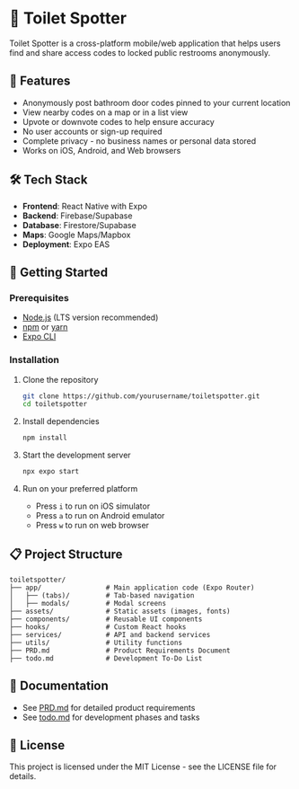 # 🚽 Toilet Spotter

Toilet Spotter is a cross-platform mobile/web application that helps users find and share access codes to locked public restrooms anonymously.

## 📱 Features

- Anonymously post bathroom door codes pinned to your current location
- View nearby codes on a map or in a list view
- Upvote or downvote codes to help ensure accuracy
- No user accounts or sign-up required
- Complete privacy - no business names or personal data stored
- Works on iOS, Android, and Web browsers

## 🛠️ Tech Stack

- **Frontend**: React Native with Expo
- **Backend**: Firebase/Supabase
- **Database**: Firestore/Supabase
- **Maps**: Google Maps/Mapbox
- **Deployment**: Expo EAS

## 🚀 Getting Started

### Prerequisites

- [Node.js](https://nodejs.org/) (LTS version recommended)
- [npm](https://www.npmjs.com/) or [yarn](https://yarnpkg.com/)
- [Expo CLI](https://docs.expo.dev/workflow/expo-cli/)

### Installation

1. Clone the repository
   ```bash
   git clone https://github.com/yourusername/toiletspotter.git
   cd toiletspotter
   ```

2. Install dependencies
   ```bash
   npm install
   ```

3. Start the development server
   ```bash
   npx expo start
   ```

4. Run on your preferred platform
   - Press `i` to run on iOS simulator
   - Press `a` to run on Android emulator
   - Press `w` to run on web browser

## 📋 Project Structure

```
toiletspotter/
├── app/                # Main application code (Expo Router)
│   ├── (tabs)/         # Tab-based navigation
│   ├── modals/         # Modal screens
├── assets/             # Static assets (images, fonts)
├── components/         # Reusable UI components
├── hooks/              # Custom React hooks
├── services/           # API and backend services
├── utils/              # Utility functions
├── PRD.md              # Product Requirements Document
├── todo.md             # Development To-Do List
```

## 📝 Documentation

- See [PRD.md](./PRD.md) for detailed product requirements
- See [todo.md](./todo.md) for development phases and tasks

## 📄 License

This project is licensed under the MIT License - see the LICENSE file for details.
